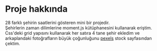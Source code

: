 # Proje hakkında
28 farklı şehirin saatlerini gösteren mini bir projedir.  
Şehirlerin zaman dilimlerine moment.js kütüphanesini kullanarak eriştim.
Css'deki grid yapısını kullanarak her satıra 4 tane şehir ekledim ve arkaplandaki fotoğrafların büyük çoğunluğunu [pexels](https://www.pexels.com/tr-tr/) stock sayfasından çektim.
